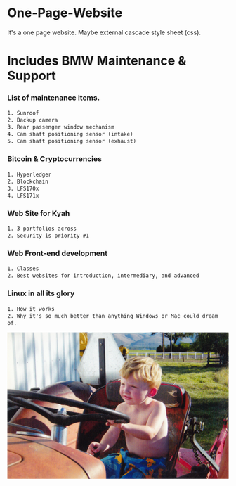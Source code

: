 # One-Page-Website
It's a one page website.  Maybe external cascade style sheet (css).
# Includes BMW Maintenance & Support
### List of maintenance items.
    1. Sunroof
    2. Backup camera
    3. Rear passenger window mechanism
    4. Cam shaft positioning sensor (intake)
    5. Cam shaft positioning sensor (exhaust)
### Bitcoin & Cryptocurrencies
    1. Hyperledger
    2. Blockchain
    3. LFS170x
    4. LFS171x
### Web Site for Kyah
    1. 3 portfolios across
    2. Security is priority #1
### Web Front-end development
    1. Classes
    2. Best websites for introduction, intermediary, and advanced
### Linux in all its glory
    1. How it works
    2. Why it's so much better than anything Windows or Mac could dream of.
    
 ![Tractor Driver Silus](https://github.com/bbauska/One-Page-Website/blob/main/img/img-1.jpg?raw=true "Silus Driving Tractor")
    
    
<!--- ![alt text](Isolated.png "Title") -->
